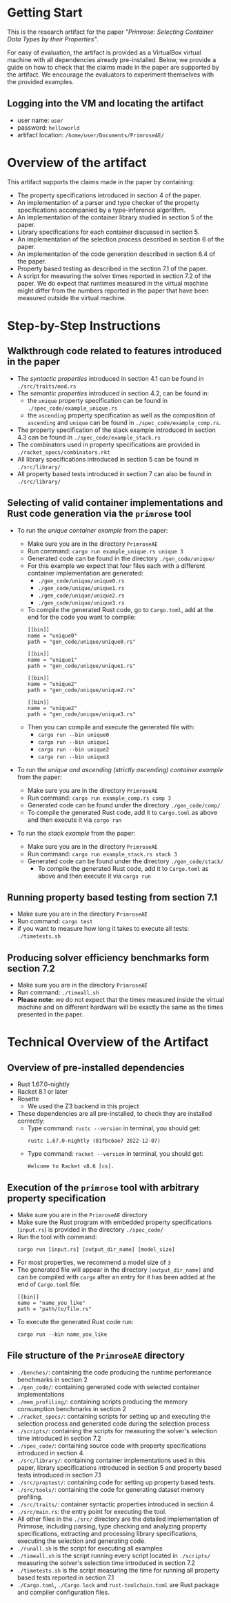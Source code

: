 # Getting Start

This is the research artifact for the paper *"Primrose: Selecting Container Data Types by their Properties"*.

For easy of evaluation, the artifact is provided as a VirtualBox virtual machine with all dependencies already pre-installed.
Below, we provide a guide on how to check that the claims made in the paper are supported by the artifact.
We encourage the evaluators to experiment themselves with the provided examples.


## Logging into the VM and locating the artifact
- user name: `user`
- password: `helloworld`
- artifact location: `/home/user/Documents/PrimroseAE/`

# Overview of the artifact
This artifact supports the claims made in the paper by containing:
- The property specifications introduced in section 4 of the paper.
- An implementation of a parser and type checker of the property specifications accompanied by a type-inference algorithm.
- An implementation of the container library studied in section 5 of the paper.
- Library specifications for each container discussed in section 5.
- An implementation of the selection process described in section 6 of the paper.
- An implementation of the code generation described in section 6.4 of the paper.
- Property based testing as described in the section 7.1 of the paper. 
- A script for measuring the solver times reported in section 7.2 of the paper. We do expect that runtimes measured in the virtual machine might differ from the numbers reported in the paper that have been measured outside the virtual machine. 

# Step-by-Step Instructions
## Walkthrough code related to features introduced in the paper
- The *syntactic properties* introduced in section 4.1 can be found in `./src/traits/mod.rs`
- The *semantic properties* introduced in section 4.2, can be found in:
  - the `unique` property specification can be found in `./spec_code/example_unique.rs`
  - the `ascending` property specification as well as the composition of `ascending` and `unique` can be found in `./spec_code/example_comp.rs`.
- The property specification of the stack example introduced in section 4.3 can be found in `./spec_code/example_stack.rs`
- The combinators used in property specifications are provided in `./racket_specs/combinators.rkt`
- All library specifications introduced in section 5 can be found in `./src/library/`
- All property based tests introduced in section 7 can also be found in `./src/library/`

## Selecting of valid container implementations and Rust code generation via the `primrose` tool
- To run the *unique container example* from the paper:
  - Make sure you are in the directory `PrimroseAE`
  - Run command: `cargo run example_unique.rs unique 3`
  - Generated code can be found in the directory `./gen_code/unique/`
  - For this example we expect that four files each with a different container implementation are generated:
    - `./gen_code/unique/unique0.rs`
    - `./gen_code/unique/unique1.rs`
    - `./gen_code/unique/unique2.rs`
    - `./gen_code/unique/unique3.rs`
  - To compile the generated Rust code, go to `Cargo.toml`, add at the end for the code you want to compile:
    ```
    [[bin]]
    name = "unique0"
    path = "gen_code/unique/unique0.rs"

    [[bin]]
    name = "unique1"
    path = "gen_code/unique/unique1.rs"

    [[bin]]
    name = "unique2"
    path = "gen_code/unique/unique2.rs"

    [[bin]]
    name = "unique2"
    path = "gen_code/unique/unique3.rs"
    ```
  - Then you can compile and execute the generated file with:
    - `cargo run --bin unique0`
    - `cargo run --bin unique1`
    - `cargo run --bin unique2`
    - `cargo run --bin unique3`

- To run the *unique and ascending (strictly ascending) container example* from the paper:
  - Make sure you are in the directory `PrimroseAE`
  - Run command: `cargo run example_comp.rs comp 3`
  - Generated code can be found under the directory `./gen_code/comp/`
  - To compile the generated Rust code, add it to `Cargo.toml` as above and then execute it via `cargo run`
- To run the *stack example* from the paper:
  - Make sure you are in the directory `PrimroseAE`
  - Run command: `cargo run example_stack.rs stack 3`
  - Generated code can be found under the directory `./gen_code/stack/`
    - To compile the generated Rust code, add it to `Cargo.toml` as above and then execute it via `cargo run`

## Running property based testing from section 7.1
- Make sure you are in the directory `PrimroseAE`
- Run command: `cargo test`
- if you want to measure how long it takes to execute all tests: `./timetests.sh`

## Producing solver efficiency benchmarks form section 7.2
- Make sure you are in the directory `PrimroseAE`
- Run command: `./timeall.sh`
- **Please note:** we do not expect that the times measured inside the virtual machine and on different hardware will be exactly the same as the times presented in the paper.

# Technical Overview of the Artifact

## Overview of pre-installed dependencies
- Rust 1.67.0-nightly
- Racket 8.1 or later
- Rosette
  - We used the Z3 backend in this project
- These dependencies are all pre-installed, to check they are installed correctly:
  - Type command: `rustc --version` in terminal, you should get:
    ```
    rustc 1.67.0-nightly (01fbc6ae7 2022-12-07)
    ```
  - Type command: `racket --version` in terminal, you should get:
    ```
    Welcome to Racket v8.6 [cs].

## Execution of the `primrose` tool with arbitrary property specification
- Make sure you are in the `PrimroseAE` directory
- Make sure the Rust program with embedded property specifications (`input.rs`) is provided in the directory `./spec_code/`
- Run the tool with command:
  ```
  cargo run [input.rs] [output_dir_name] [model_size]
  ```
- For most properties, we recommend a model size of `3`
- The generated file will appear in the directory `[output_dir_name]` and can be compiled with `cargo` after an entry for it has been added at the end of `Cargo.toml` file:
    ```
    [[bin]]
    name = "name_you_like"
    path = "path/to/file.rs"
    ```
- To execute the generated Rust code run:
  ```
  cargo run --bin name_you_like
  ```

## File structure of the `PrimroseAE` directory
- `./benches/`: containing the code producing the runtime performance benchmarks in section 2
-  `./gen_code/`: containing generated code with selected container implementations
- `./mem_profiling/`: containing scripts producing the memory consumption benchmarks in section 2
- `./racket_specs/`: containing scripts for setting up and executing the selection process and generated code during the selection process
- `./scripts/`: containing the scripts for measuring the solver's selection time introduced in section 7.2
- `./spec_code/`: containing source code with property specifications introduced in section 4.
- `./src/library/`: containing container implementations used in this paper, library specifications introduced in section 5 and property based tests introduced in section 7.1
- `./src/proptest/`: containing code for setting up property based tests.
- `./src/tools/`: containing the code for generating dataset memory profiling.
- `./src/traits/`: container syntactic properties introduced in section 4.
- `./src/main.rs`: the entry point for executing the tool.
- All other files in the `./src/` directory are the detailed implementation of Primrose, including parsing, type checking and analyzing property specifications, extracting and processing library specifications, executing the selection and generating code.
- `./runall.sh` is the script for executing all examples
- `./timeall.sh` is the script running every script located in `./scripts/` measuring the solver's selection time introduced in section 7.2
- `./timetests.sh` is the script measuring the time for running all property based tests reported in section 7.1
- `./Cargo.toml`, `./Cargo.lock` and `rust-toolchain.toml` are Rust package and compiler configuration files.
